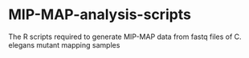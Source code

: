 # MIP-MAP-analysis-scripts
The R scripts required to generate MIP-MAP data from fastq files of C. elegans mutant mapping samples
